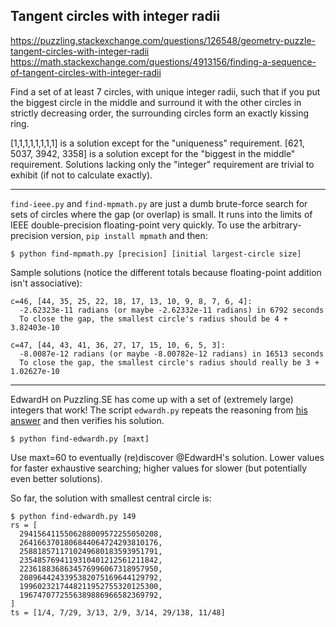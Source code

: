 ## Tangent circles with integer radii

https://puzzling.stackexchange.com/questions/126548/geometry-puzzle-tangent-circles-with-integer-radii
https://math.stackexchange.com/questions/4913156/finding-a-sequence-of-tangent-circles-with-integer-radii

Find a set of at least 7 circles, with unique integer radii, such that if you put the biggest circle
in the middle and surround it with the other circles in strictly decreasing order, the surrounding
circles form an exactly kissing ring.

[1,1,1,1,1,1,1,1] is a solution except for the "uniqueness" requirement.
[621, 5037, 3942, 3358] is a solution except for the "biggest in the middle" requirement.
Solutions lacking only the "integer" requirement are trivial to exhibit (if not to calculate exactly).

----

`find-ieee.py` and `find-mpmath.py` are just a dumb brute-force search for sets of circles where the gap
(or overlap) is small. It runs into the limits of IEEE double-precision floating-point very quickly.
To use the arbitrary-precision version, `pip install mpmath` and then:

    $ python find-mpmath.py [precision] [initial largest-circle size]

Sample solutions (notice the different totals because floating-point addition isn't
associative):

    c=46, [44, 35, 25, 22, 18, 17, 13, 10, 9, 8, 7, 6, 4]:
      -2.62323e-11 radians (or maybe -2.62332e-11 radians) in 6792 seconds
      To close the gap, the smallest circle's radius should be 4 + 3.82403e-10

    c=47, [44, 43, 41, 36, 27, 17, 15, 10, 6, 5, 3]:
      -8.0087e-12 radians (or maybe -8.00782e-12 radians) in 16513 seconds
      To close the gap, the smallest circle's radius should really be 3 + 1.02627e-10

----

EdwardH on Puzzling.SE has come up with a set of (extremely large) integers that work!
The script `edwardh.py` repeats the reasoning from [his answer](https://puzzling.stackexchange.com/a/126674/3896)
and then verifies his solution.

    $ python find-edwardh.py [maxt]

Use maxt=60 to eventually (re)discover @EdwardH's solution. Lower values for faster
exhaustive searching; higher values for slower (but potentially even better solutions).

So far, the solution with smallest central circle is:

    $ python find-edwardh.py 149
    rs = [
      2941564115506288009572255050208,
      2641663701806844064724293810176,
      2588185711710249680183593951791,
      2354857694119310401212561211842,
      2236188368634576996067318957950,
      2089644243395382075169644129792,
      1996023217448211952755320125300,
      1967470772556389886966582369792,
    ]
    ts = [1/4, 7/29, 3/13, 2/9, 3/14, 29/138, 11/48]
